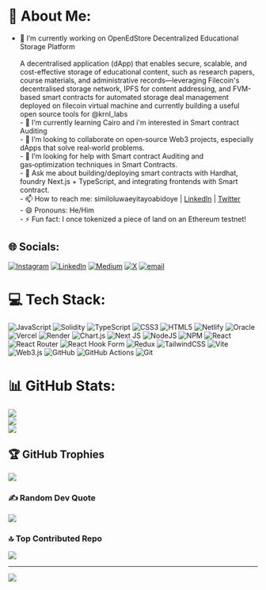 # 💫 About Me:
- 🔭 I’m currently working on OpenEdStore Decentralized Educational Storage Platform<br><br>A decentralised application (dApp) that enables secure, scalable, and cost-effective storage of educational content, such as research papers, course materials, and administrative records—leveraging Filecoin's decentralised storage network, IPFS for content addressing, and FVM-based smart contracts for automated storage deal management deployed on filecoin virtual machine and currently building a useful open source tools for @krnl_labs<br>- 🌱 I’m currently learning Cairo and i'm interested in Smart contract Auditing <br>- 👯 I’m looking to collaborate on open‑source Web3 projects, especially dApps that solve real‑world problems.<br>- 🤔 I’m looking for help with Smart contract Auditing  and gas‑optimization techniques in Smart Contracts.<br>- 💬 Ask me about building/deploying smart contracts with Hardhat, foundry Next.js + TypeScript, and integrating frontends with Smart contract.<br>- 📫 How to reach me: similoluwaeyitayoabidoye | [LinkedIn](https://www.linkedin.com/in/similoluwa-abidoye-8b7b982aa/) | [Twitter](https://x.com/simze_eth)<br>- 😄 Pronouns: He/Him<br>- ⚡️ Fun fact: I once tokenized a piece of land on an Ethereum testnet!<br>


## 🌐 Socials:
[![Instagram](https://img.shields.io/badge/Instagram-%23E4405F.svg?logo=Instagram&logoColor=white)](https://instagram.com/Mr_simze) [![LinkedIn](https://img.shields.io/badge/LinkedIn-%230077B5.svg?logo=linkedin&logoColor=white)](https://linkedin.com/in/https://www.linkedin.com/in/similoluwa-abidoye-8b7b982aa/) [![Medium](https://img.shields.io/badge/Medium-12100E?logo=medium&logoColor=white)](https://medium.com/@https://medium.com/@similoluwaeyitayoabidoye) [![X](https://img.shields.io/badge/X-black.svg?logo=X&logoColor=white)](https://x.com/@simze_eth) [![email](https://img.shields.io/badge/Email-D14836?logo=gmail&logoColor=white)](mailto:similoluwaeyitayoabidoye@gmail.com) 

# 💻 Tech Stack:
![JavaScript](https://img.shields.io/badge/javascript-%23323330.svg?style=for-the-badge&logo=javascript&logoColor=%23F7DF1E) ![Solidity](https://img.shields.io/badge/Solidity-%23363636.svg?style=for-the-badge&logo=solidity&logoColor=white) ![TypeScript](https://img.shields.io/badge/typescript-%23007ACC.svg?style=for-the-badge&logo=typescript&logoColor=white) ![CSS3](https://img.shields.io/badge/css3-%231572B6.svg?style=for-the-badge&logo=css3&logoColor=white) ![HTML5](https://img.shields.io/badge/html5-%23E34F26.svg?style=for-the-badge&logo=html5&logoColor=white) ![Netlify](https://img.shields.io/badge/netlify-%23000000.svg?style=for-the-badge&logo=netlify&logoColor=#00C7B7) ![Oracle](https://img.shields.io/badge/Oracle-F80000?style=for-the-badge&logo=oracle&logoColor=white) ![Vercel](https://img.shields.io/badge/vercel-%23000000.svg?style=for-the-badge&logo=vercel&logoColor=white) ![Render](https://img.shields.io/badge/Render-%46E3B7.svg?style=for-the-badge&logo=render&logoColor=white) ![Chart.js](https://img.shields.io/badge/chart.js-F5788D.svg?style=for-the-badge&logo=chart.js&logoColor=white) ![Next JS](https://img.shields.io/badge/Next-black?style=for-the-badge&logo=next.js&logoColor=white) ![NodeJS](https://img.shields.io/badge/node.js-6DA55F?style=for-the-badge&logo=node.js&logoColor=white) ![NPM](https://img.shields.io/badge/NPM-%23CB3837.svg?style=for-the-badge&logo=npm&logoColor=white) ![React](https://img.shields.io/badge/react-%2320232a.svg?style=for-the-badge&logo=react&logoColor=%2361DAFB) ![React Router](https://img.shields.io/badge/React_Router-CA4245?style=for-the-badge&logo=react-router&logoColor=white) ![React Hook Form](https://img.shields.io/badge/React%20Hook%20Form-%23EC5990.svg?style=for-the-badge&logo=reacthookform&logoColor=white) ![Redux](https://img.shields.io/badge/redux-%23593d88.svg?style=for-the-badge&logo=redux&logoColor=white) ![TailwindCSS](https://img.shields.io/badge/tailwindcss-%2338B2AC.svg?style=for-the-badge&logo=tailwind-css&logoColor=white) ![Vite](https://img.shields.io/badge/vite-%23646CFF.svg?style=for-the-badge&logo=vite&logoColor=white) ![Web3.js](https://img.shields.io/badge/web3.js-F16822?style=for-the-badge&logo=web3.js&logoColor=white) ![GitHub](https://img.shields.io/badge/github-%23121011.svg?style=for-the-badge&logo=github&logoColor=white) ![GitHub Actions](https://img.shields.io/badge/github%20actions-%232671E5.svg?style=for-the-badge&logo=githubactions&logoColor=white) ![Git](https://img.shields.io/badge/git-%23F05033.svg?style=for-the-badge&logo=git&logoColor=white)
# 📊 GitHub Stats:
![](https://github-readme-stats.vercel.app/api?username=Abidoyesimze&theme=dark&hide_border=false&include_all_commits=false&count_private=false)<br/>
![](https://nirzak-streak-stats.vercel.app/?user=Abidoyesimze&theme=dark&hide_border=false)<br/>
![](https://github-readme-stats.vercel.app/api/top-langs/?username=Abidoyesimze&theme=dark&hide_border=false&include_all_commits=false&count_private=false&layout=compact)

## 🏆 GitHub Trophies
![](https://github-profile-trophy.vercel.app/?username=Abidoyesimze&theme=radical&no-frame=false&no-bg=true&margin-w=4)

### ✍️ Random Dev Quote
![](https://quotes-github-readme.vercel.app/api?type=horizontal&theme=radical)

### 🔝 Top Contributed Repo
![](https://github-contributor-stats.vercel.app/api?username=Abidoyesimze&limit=5&theme=dark&combine_all_yearly_contributions=true)

---
[![](https://visitcount.itsvg.in/api?id=Abidoyesimze&icon=0&color=0)](https://visitcount.itsvg.in)

<!-- Proudly created with GPRM ( https://gprm.itsvg.in ) -->
